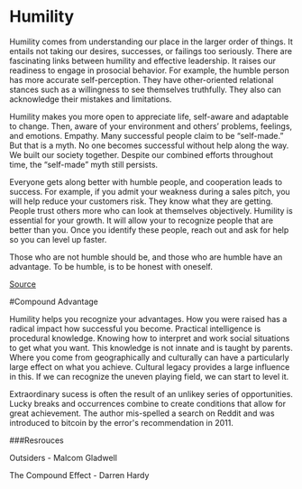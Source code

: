 # Humility

Humility  comes from understanding our place in the larger order of things. 
It entails not taking our desires, successes, or failings too seriously.
There are fascinating links between humility and effective leadership. 
It raises our readiness to engage in prosocial behavior. For example, the humble person has more accurate 
self-perception. They have other-oriented relational stances such as a willingness
to see themselves truthfully. 
They also can acknowledge their mistakes and limitations. 

Humility makes you more open to appreciate life, self-aware and adaptable to change. Then, aware of your environment and others’ problems, feelings, and emotions. Empathy. Many successful people claim to be “self-made.” But that is a myth. No one becomes successful without help  along the way. We built our society together.  Despite our combined efforts throughout time, the “self-made” myth still persists.

Everyone gets along better with humble people, and cooperation leads to success. For example, if you admit your weakness during a sales pitch, you will help reduce your customers risk. They know what they are getting. People trust others more who can look at themselves objectively. Humility is essential for your growth. It will allow your to recognize people that are better than you. Once you identify these people, reach out and ask for help so you can level up faster.

Those who are not humble should be, and those who are humble have an advantage. To be humble, is to be honest with oneself.


[Source](https://positivepsychology.com/humility/)

#Compound Advantage

Humility helps you recognize your advantages. How you were raised has a radical impact how successful you become. Practical intelligence is procedural knowledge. Knowing how to interpret and work social situations to get what you want. This knowledge is not innate and is taught by parents.
Where you come from geographically and culturally can have a particularly large effect on what you achieve. Cultural legacy provides a large influence in this.
If we can recognize the uneven playing field, we can start to level it.

Extraordinary sucess is often the result of an unlikey series of opportunities. Lucky breaks and occurrences combine to create conditions that allow for great achievement. The author mis-spelled a search on Reddit and was introduced to bitcoin by the error's recommendation in 2011.

###Resrouces

Outsiders - Malcom Gladwell

The Compound Effect - Darren Hardy